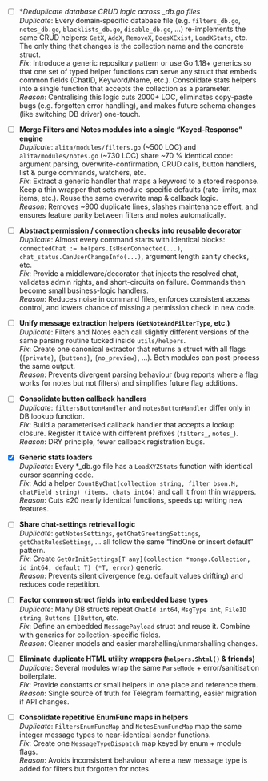 - [ ] **Deduplicate database CRUD logic across *_db.go files**  
  *Duplicate*: Every domain‐specific database file (e.g. `filters_db.go`, `notes_db.go`, `blacklists_db.go`, `disable_db.go`, …) re-implements the same CRUD helpers: `GetX`, `AddX`, `RemoveX`, `DoesXExist`, `LoadXStats`, etc. The only thing that changes is the collection name and the concrete struct.  
  *Fix*: Introduce a generic repository pattern or use Go 1.18+ generics so that one set of typed helper functions can serve any struct that embeds common fields (ChatID, Keyword/Name, etc.). Consolidate stats helpers into a single function that accepts the collection as a parameter.  
  *Reason*: Centralising this logic cuts 2000+ LOC, eliminates copy-paste bugs (e.g. forgotten error handling), and makes future schema changes (like switching DB driver) one-touch.

- [ ] **Merge Filters and Notes modules into a single “Keyed-Response” engine**  
  *Duplicate*: `alita/modules/filters.go` (~500 LOC) and `alita/modules/notes.go` (~730 LOC) share ~70 % identical code: argument parsing, overwrite-confirmation, CRUD calls, button handlers, list & purge commands, watchers, etc.  
  *Fix*: Extract a generic handler that maps a keyword to a stored response. Keep a thin wrapper that sets module-specific defaults (rate-limits, max items, etc.). Reuse the same overwrite map & callback logic.  
  *Reason*: Removes ~900 duplicate lines, slashes maintenance effort, and ensures feature parity between filters and notes automatically.

- [ ] **Abstract permission / connection checks into reusable decorator**  
  *Duplicate*: Almost every command starts with identical blocks: `connectedChat := helpers.IsUserConnected(...)`, `chat_status.CanUserChangeInfo(...)`, argument length sanity checks, etc.  
  *Fix*: Provide a middleware/decorator that injects the resolved chat, validates admin rights, and short-circuits on failure. Commands then become small business-logic handlers.  
  *Reason*: Reduces noise in command files, enforces consistent access control, and lowers chance of missing a permission check in new code.

- [ ] **Unify message extraction helpers (`GetNoteAndFilterType`, etc.)**  
  *Duplicate*: Filters and Notes each call slightly different versions of the same parsing routine tucked inside `utils/helpers`.  
  *Fix*: Create one canonical extractor that returns a struct with all flags (`{private}`, `{buttons}`, `{no_preview}`, …). Both modules can post-process the same output.  
  *Reason*: Prevents divergent parsing behaviour (bug reports where a flag works for notes but not filters) and simplifies future flag additions.

- [ ] **Consolidate button callback handlers**  
  *Duplicate*: `filtersButtonHandler` and `notesButtonHandler` differ only in DB lookup function.  
  *Fix*: Build a parameterised callback handler that accepts a lookup closure. Register it twice with different prefixes (`filters_`, `notes_`).  
  *Reason*: DRY principle, fewer callback registration bugs.

- [x] **Generic stats loaders**  
  *Duplicate*: Every *_db.go file has a `LoadXYZStats` function with identical cursor scanning code.  
  *Fix*: Add a helper `CountByChat(collection string, filter bson.M, chatField string) (items, chats int64)` and call it from thin wrappers.  
  *Reason*: Cuts ≥20 nearly identical functions, speeds up writing new features.

- [ ] **Share chat-settings retrieval logic**  
  *Duplicate*: `getNotesSettings`, `getChatGreetingSettings`, `getChatRulesSettings`, … all follow the same “findOne or insert default” pattern.  
  *Fix*: Create `GetOrInitSettings[T any](collection *mongo.Collection, id int64, default T) (*T, error)` generic.  
  *Reason*: Prevents silent divergence (e.g. default values drifting) and reduces code repetition.

- [ ] **Factor common struct fields into embedded base types**  
  *Duplicate*: Many DB structs repeat `ChatId int64`, `MsgType int`, `FileID string`, `Buttons []Button`, etc.  
  *Fix*: Define an embedded `MessagePayload` struct and reuse it. Combine with generics for collection-specific fields.  
  *Reason*: Cleaner models and easier marshalling/unmarshalling changes.

- [ ] **Eliminate duplicate HTML utility wrappers (`helpers.Shtml()` & friends)**  
  *Duplicate*: Several modules wrap the same `ParseMode` + error/sanitisation boilerplate.  
  *Fix*: Provide constants or small helpers in one place and reference them.  
  *Reason*: Single source of truth for Telegram formatting, easier migration if API changes.

- [ ] **Consolidate repetitive EnumFunc maps in helpers**  
  *Duplicate*: `FiltersEnumFuncMap` and `NotesEnumFuncMap` map the same integer message types to near-identical sender functions.  
  *Fix*: Create one `MessageTypeDispatch` map keyed by enum + module flags.  
  *Reason*: Avoids inconsistent behaviour where a new message type is added for filters but forgotten for notes. 